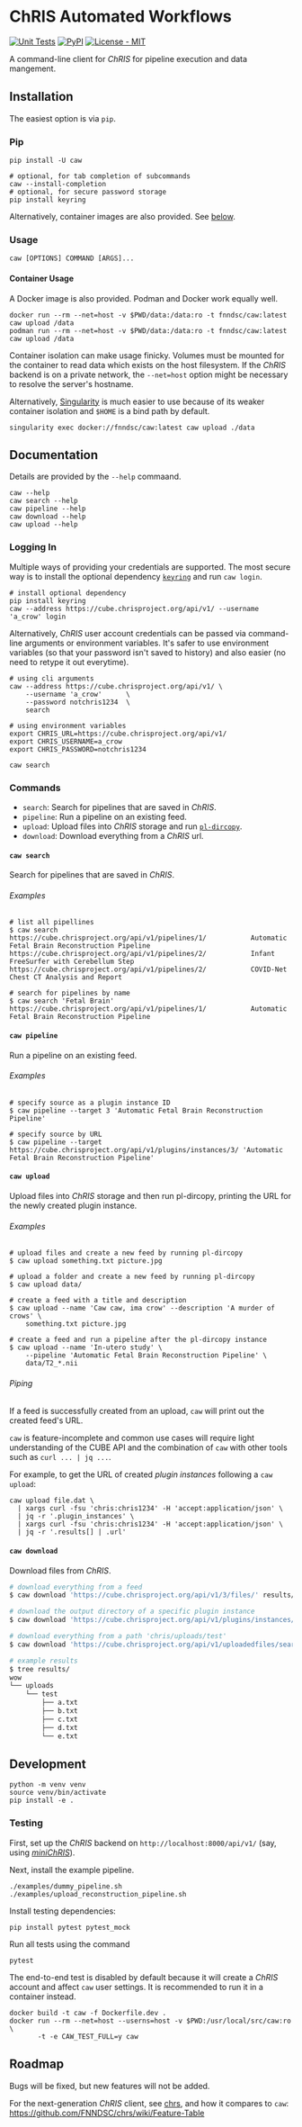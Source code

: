 # ChRIS Automated Workflows

[![Unit Tests](https://github.com/FNNDSC/caw/actions/workflows/test.yml/badge.svg)](https://github.com/FNNDSC/caw/actions)
[![PyPI](https://img.shields.io/pypi/v/caw)](https://pypi.org/project/caw/)
[![License - MIT](https://img.shields.io/pypi/l/caw)](https://github.com/FNNDSC/caw/blob/master/LICENSE)

A command-line client for _ChRIS_ for pipeline execution and data mangement.

## Installation

The easiest option is via `pip`.

### Pip

```shell
pip install -U caw

# optional, for tab completion of subcommands
caw --install-completion
# optional, for secure password storage
pip install keyring
```

Alternatively, container images are also provided. See [below](#container-usage).

### Usage

```shell
caw [OPTIONS] COMMAND [ARGS]...
```

#### Container Usage

A Docker image is also provided. Podman and Docker work equally well.

```shell
docker run --rm --net=host -v $PWD/data:/data:ro -t fnndsc/caw:latest caw upload /data
podman run --rm --net=host -v $PWD/data:/data:ro -t fnndsc/caw:latest caw upload /data
```

Container isolation can make usage finicky.
Volumes must be mounted for the container to read data which exists on the host filesystem.
If the _ChRIS_ backend is on a private network, the `--net=host` option might be necessary to resolve
the server's hostname.

Alternatively, [Singularity](https://en.wikipedia.org/wiki/Singularity_(software))
is much easier to use because of its weaker container isolation and `$HOME` is a bind path by default.

```shell
singularity exec docker://fnndsc/caw:latest caw upload ./data
```

## Documentation

Details are provided by the `--help` commaand.

```shell
caw --help
caw search --help
caw pipeline --help
caw download --help
caw upload --help
```

### Logging In

Multiple ways of providing your credentials are supported. The most secure way is to
install the optional dependency [`keyring`](https://pypi.org/project/keyring/)
and run `caw login`.

```shell
# install optional dependency
pip install keyring
caw --address https://cube.chrisproject.org/api/v1/ --username 'a_crow' login
```

Alternatively, _ChRIS_ user account credentials can be passed via command-line arguments or environment variables.
It's safer to use environment variables (so that your password isn't saved to history)
and also easier (no need to retype it out everytime).

```shell
# using cli arguments
caw --address https://cube.chrisproject.org/api/v1/ \
    --username 'a_crow'      \
    --password notchris1234  \
    search

# using environment variables
export CHRIS_URL=https://cube.chrisproject.org/api/v1/
export CHRIS_USERNAME=a_crow
export CHRIS_PASSWORD=notchris1234

caw search
```

### Commands

- `search`:   Search for pipelines that are saved in _ChRIS_.
- `pipeline`: Run a pipeline on an existing feed.
- `upload`:   Upload files into _ChRIS_ storage and run [`pl-dircopy`](https://chrisstore.co/plugin/25).
- `download`: Download everything from a _ChRIS_ url.

#### `caw search`

Search for pipelines that are saved in _ChRIS_.

###### Examples

```shell
# list all pipellines
$ caw search
https://cube.chrisproject.org/api/v1/pipelines/1/           Automatic Fetal Brain Reconstruction Pipeline
https://cube.chrisproject.org/api/v1/pipelines/2/           Infant FreeSurfer with Cerebellum Step
https://cube.chrisproject.org/api/v1/pipelines/2/           COVID-Net Chest CT Analysis and Report

# search for pipelines by name
$ caw search 'Fetal Brain'
https://cube.chrisproject.org/api/v1/pipelines/1/           Automatic Fetal Brain Reconstruction Pipeline
```

#### `caw pipeline`

Run a pipeline on an existing feed.

###### Examples

```shell
# specify source as a plugin instance ID
$ caw pipeline --target 3 'Automatic Fetal Brain Reconstruction Pipeline'

# specify source by URL
$ caw pipeline --target https://cube.chrisproject.org/api/v1/plugins/instances/3/ 'Automatic Fetal Brain Reconstruction Pipeline'
```

#### `caw upload`

Upload files into _ChRIS_ storage and then run pl-dircopy, printing the URL for the newly created plugin instance.

###### Examples

```shell
# upload files and create a new feed by running pl-dircopy
$ caw upload something.txt picture.jpg

# upload a folder and create a new feed by running pl-dircopy
$ caw upload data/

# create a feed with a title and description
$ caw upload --name 'Caw caw, ima crow' --description 'A murder of crows' \
    something.txt picture.jpg

# create a feed and run a pipeline after the pl-dircopy instance
$ caw upload --name 'In-utero study' \
    --pipeline 'Automatic Fetal Brain Reconstruction Pipeline' \
    data/T2_*.nii
```

###### Piping

If a feed is successfully created from an upload, `caw` will print out the created feed's URL.

`caw` is feature-incomplete and common use cases will require light understanding
of the CUBE API and the combination of `caw` with other tools such as `curl ... | jq ...`.

For example, to get the URL of created _plugin instances_ following a `caw upload`:

```shell
caw upload file.dat \
  | xargs curl -fsu 'chris:chris1234' -H 'accept:application/json' \
  | jq -r '.plugin_instances' \
  | xargs curl -fsu 'chris:chris1234' -H 'accept:application/json' \
  | jq -r '.results[] | .url'
```

#### `caw download`

Download files from _ChRIS_.

```bash
# download everything from a feed
$ caw download 'https://cube.chrisproject.org/api/v1/3/files/' results/

# download the output directory of a specific plugin instance
$ caw download 'https://cube.chrisproject.org/api/v1/plugins/instances/5/files/' results/

# download everything from a path 'chris/uploads/test'
$ caw download 'https://cube.chrisproject.org/api/v1/uploadedfiles/search/?fname=chris%2Fuploads%2Ftest' results/

# example results
$ tree results/
wow
└── uploads
    └── test
        ├── a.txt
        ├── b.txt
        ├── c.txt
        ├── d.txt
        └── e.txt
```

## Development

```shell
python -m venv venv
source venv/bin/activate
pip install -e .
```

### Testing

First, set up the _ChRIS_ backend on `http://localhost:8000/api/v1/`
(say, using [_miniChRIS_](https://github.com/FNNDSC/miniChRIS)).

Next, install the example pipeline.

```shell
./examples/dummy_pipeline.sh
./examples/upload_reconstruction_pipeline.sh
```

Install testing dependencies:

```shell
pip install pytest pytest_mock
```

Run all tests using the command

```shell
pytest
```

The end-to-end test is disabled by default because it will create a _ChRIS_ account and
affect `caw` user settings. It is recommended to run it in a container instead.

```shell
docker build -t caw -f Dockerfile.dev .
docker run --rm --net=host --userns=host -v $PWD:/usr/local/src/caw:ro \
       -t -e CAW_TEST_FULL=y caw
```

## Roadmap

Bugs will be fixed, but new features will not be added.

For the next-generation _ChRIS_ client, see
[chrs](https://github.com/FNNDSC/chrs),
and how it compares to `caw`:
https://github.com/FNNDSC/chrs/wiki/Feature-Table
